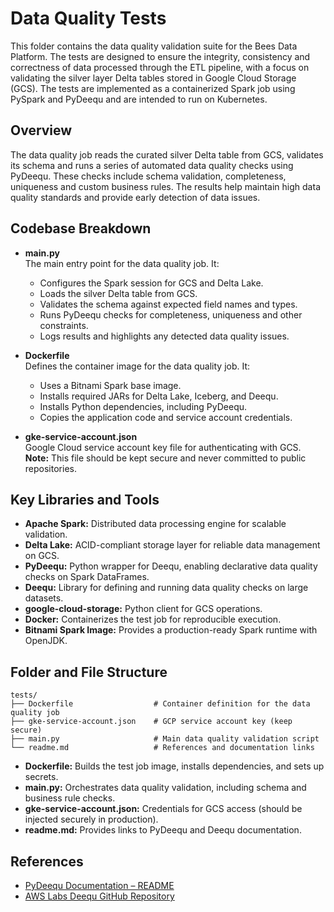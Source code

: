 # Data Quality Tests

This folder contains the data quality validation suite for the Bees Data Platform. The tests are designed to ensure the integrity, consistency and correctness of data processed through the ETL pipeline, with a focus on validating the silver layer Delta tables stored in Google Cloud Storage (GCS). The tests are implemented as a containerized Spark job using PySpark and PyDeequ and are intended to run on Kubernetes.



## Overview

The data quality job reads the curated silver Delta table from GCS, validates its schema and runs a series of automated data quality checks using PyDeequ. These checks include schema validation, completeness, uniqueness and custom business rules. The results help maintain high data quality standards and provide early detection of data issues.



## Codebase Breakdown

- **main.py**  
  The main entry point for the data quality job. It:
  - Configures the Spark session for GCS and Delta Lake.
  - Loads the silver Delta table from GCS.
  - Validates the schema against expected field names and types.
  - Runs PyDeequ checks for completeness, uniqueness and other constraints.
  - Logs results and highlights any detected data quality issues.

- **Dockerfile**  
  Defines the container image for the data quality job. It:
  - Uses a Bitnami Spark base image.
  - Installs required JARs for Delta Lake, Iceberg, and Deequ.
  - Installs Python dependencies, including PyDeequ.
  - Copies the application code and service account credentials.

- **gke-service-account.json**  
  Google Cloud service account key file for authenticating with GCS.  
  **Note:** This file should be kept secure and never committed to public repositories.


## Key Libraries and Tools

- **Apache Spark:** Distributed data processing engine for scalable validation.
- **Delta Lake:** ACID-compliant storage layer for reliable data management on GCS.
- **PyDeequ:** Python wrapper for Deequ, enabling declarative data quality checks on Spark DataFrames.
- **Deequ:** Library for defining and running data quality checks on large datasets.
- **google-cloud-storage:** Python client for GCS operations.
- **Docker:** Containerizes the test job for reproducible execution.
- **Bitnami Spark Image:** Provides a production-ready Spark runtime with OpenJDK.



## Folder and File Structure

```
tests/
├── Dockerfile                  # Container definition for the data quality job
├── gke-service-account.json    # GCP service account key (keep secure)
├── main.py                     # Main data quality validation script
└── readme.md                   # References and documentation links
```

- **Dockerfile:** Builds the test job image, installs dependencies, and sets up secrets.
- **main.py:** Orchestrates data quality validation, including schema and business rule checks.
- **gke-service-account.json:** Credentials for GCS access (should be injected securely in production).
- **readme.md:** Provides links to PyDeequ and Deequ documentation.

## References

- [PyDeequ Documentation – README](https://pydeequ.readthedocs.io/en/latest/README.html)  
- [AWS Labs Deequ GitHub Repository](https://github.com/awslabs/deequ)